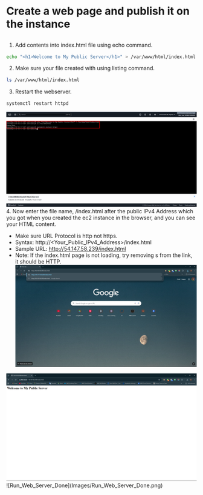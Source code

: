 # Create a web page and publish it on the instance
##
1. Add contents into index.html file using echo command.
``` bash
echo "<h1>Welcome to My Public Server</h1>" > /var/www/html/index.html
```
2. Make sure your file created with using listing command.
``` bash
ls /var/www/html/index.html
```
3. Restart the webserver.
``` bash
systemctl restart httpd
```
![Create_Web](Images/Create_Web.png)
4. Now enter the file name, /index.html after the public IPv4 Address which you got when you created the ec2 instance in the browser, and you can see your HTML content.
   - Make sure URL Protocol is http not https.
   - Syntax: http://<Your_Public_IPv4_Address>/index.html
   - Sample URL: http://54.147.58.239/index.html
   - Note: If the index.html page is not loading, try removing s from the link, it should be HTTP.
![Run_Web_Server](Images/Run_Web_Server.png)
<img src="Images/Run_Web_Server_Done.png" style="max-width: 100%;">
![Run_Web_Server_Done](Images/Run_Web_Server_Done.png)